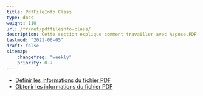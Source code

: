 ```yaml
---
title: PdfFileInfo Class
type: docs
weight: 110
url: /fr/net/pdffileinfo-class/
description: Cette section explique comment travailler avec Aspose.PDF Facades en utilisant la classe PdfFileInfo.
lastmod: "2021-06-05"
draft: false
sitemap:
    changefreq: "weekly"
    priority: 0.7
---
```


- [Définir les informations du fichier PDF](/pdf/fr/net/set-pdf-file-information/)
- [Obtenir les informations du fichier PDF](/pdf/fr/net/get-pdf-file-information/)
```